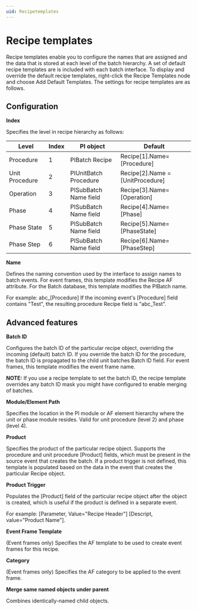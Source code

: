 ```yaml
---
uid: Recipetemplates
---
```


# Recipe templates

Recipe templates enable you to configure the names that are assigned and the data that is stored at each level of the batch hierarchy. A set of default recipe templates are is included with each batch interface. To display and override the default recipe templates, right-click the Recipe Templates node and choose Add Default Templates. The settings for recipe templates are as follows.

## Configuration

**Index**

Specifies the level in recipe hierarchy as follows:

| Level | Index | PI object | Default |
| ----- | ----- | --------- | ------- |
| Procedure | 1 | PIBatch Recipe | Recipe[1].Name=[Procedure] |
| Unit Procedure | 2 | PIUnitBatch Procedure | Recipe[2].Name = [UnitProcedure] |
| Operation | 3 | PISubBatch Name field | Recipe[3].Name=[Operation] |
| Phase | 4 | PISubBatch Name field | Recipe[4].Name=[Phase] |
|Phase State | 5 | PISubBatch Name field | Recipe[5].Name=[PhaseState] |
| Phase Step | 6 | PISubBatch Name field | Recipe[6].Name=[PhaseStep] |

**Name**

Defines the naming convention used by the interface to assign names to batch events. For event frames, this template modifies the Recipe AF attribute. For the Batch database, this template modifies the PIBatch name.

For example: abc_[Procedure] If the incoming event's [Procedure] field contains "Test", the resulting procedure Recipe field is "abc_Test".

## Advanced features

**Batch ID**

Configures the batch ID of the particular recipe object, overriding the incoming (default) batch ID. If you override the batch ID for the procedure, the batch ID is propagated to the child unit batches Batch ID field. For event frames, this template modifies the event frame name.
    	
**NOTE:** If you use a recipe template to set the batch ID, the recipe template overrides any batch ID mask you might have configured to enable merging of batches.

**Module/Element Path**

Specifies the location in the PI module or AF element hierarchy where the unit or phase module resides. Valid for unit procedure (level 2) and phase (level 4). 

**Product**

Specifies the product of the particular recipe object. Supports the procedure and unit procedure [Product] fields, which must be present in the source event that creates the batch. If a product trigger is not defined, this template is populated based on the data in the event that creates the particular Recipe object. 

**Product Trigger**

Populates the [Product] field of the particular recipe object after the object is created, which is useful if the product is defined in a separate event.

For example: [Parameter, Value="Recipe Header"] [Descript, value="Product Name"].

**Event Frame Template**

(Event frames only) Specifies the AF template to be used to create event frames for this recipe. 

**Category**

(Event frames only) Specifies the AF category to be applied to the event frame. 

**Merge same named objects under parent**

Combines identically-named child objects. 

